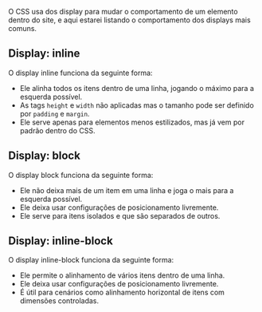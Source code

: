 O CSS usa dos display para mudar o comportamento de um elemento dentro do site, e aqui estarei listando o comportamento dos displays mais comuns.
## Display: inline

O display inline funciona da seguinte forma:

* Ele alinha todos os itens dentro de uma linha, jogando o máximo para a esquerda possível.
* As tags `height` e `width` não aplicadas mas o tamanho pode ser definido por `padding` e `margin`.
* Ele serve apenas para elementos menos estilizados, mas já vem por padrão dentro do CSS.
## Display: block

O display block funciona da seguinte forma:

* Ele não deixa mais de um item em uma linha e joga o mais para a esquerda possível.
* Ele deixa usar configurações de posicionamento livremente.
* Ele serve para itens isolados e que são separados de outros.
## Display: inline-block

O display inline-block funciona da seguinte forma:

* Ele permite o alinhamento de vários itens dentro de uma linha.
* Ele deixa usar configurações de posicionamento livremente.
* É útil para cenários como alinhamento horizontal de itens com dimensões controladas.